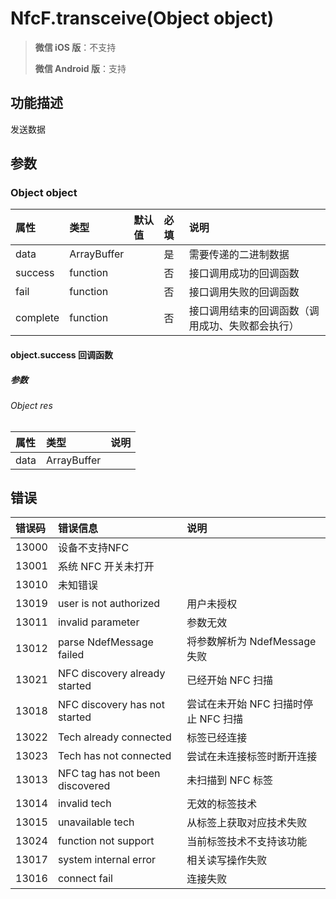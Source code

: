 # NfcF.transceive(Object object)

> **微信 iOS 版**：不支持
>
> **微信 Android 版**：支持

## 功能描述

发送数据

## 参数

### Object object

| 属性     | 类型        | 默认值 | 必填 | 说明                                             |
| :------- | :---------- | :----- | :--- | :----------------------------------------------- |
| data     | ArrayBuffer |        | 是   | 需要传递的二进制数据                             |
| success  | function    |        | 否   | 接口调用成功的回调函数                           |
| fail     | function    |        | 否   | 接口调用失败的回调函数                           |
| complete | function    |        | 否   | 接口调用结束的回调函数（调用成功、失败都会执行） |

#### object.success 回调函数

##### 参数

###### Object res

| 属性 | 类型        | 说明 |
| :--- | :---------- | :--- |
| data | ArrayBuffer |      |

## 错误

| 错误码 | 错误信息                        | 说明                                 |
| :----- | :------------------------------ | :----------------------------------- |
| 13000  | 设备不支持NFC                   |                                      |
| 13001  | 系统 NFC 开关未打开             |                                      |
| 13010  | 未知错误                        |                                      |
| 13019  | user is not authorized          | 用户未授权                           |
| 13011  | invalid parameter               | 参数无效                             |
| 13012  | parse NdefMessage failed        | 将参数解析为 NdefMessage 失败        |
| 13021  | NFC discovery already started   | 已经开始 NFC 扫描                    |
| 13018  | NFC discovery has not started   | 尝试在未开始 NFC 扫描时停止 NFC 扫描 |
| 13022  | Tech already connected          | 标签已经连接                         |
| 13023  | Tech has not connected          | 尝试在未连接标签时断开连接           |
| 13013  | NFC tag has not been discovered | 未扫描到 NFC 标签                    |
| 13014  | invalid tech                    | 无效的标签技术                       |
| 13015  | unavailable tech                | 从标签上获取对应技术失败             |
| 13024  | function not support            | 当前标签技术不支持该功能             |
| 13017  | system internal error           | 相关读写操作失败                     |
| 13016  | connect fail                    | 连接失败                             |